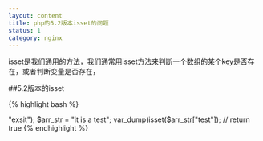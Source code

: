 ```yaml
---
layout: content
title: php的5.2版本isset的问题
status: 1 
category: nginx
---
```


isset是我们通用的方法，我们通常用isset方法来判断一个数组的某个key是否存在，或者判断变量是否存在，

##5.2版本的isset


{% highlight bash %} 	
<?php

$arr     = array("test" => "exsit");
$arr_str = "it is a test";

var_dump(isset($arr_str["test"]); // return true

{% endhighlight %}